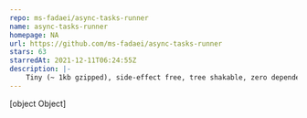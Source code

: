 ```yaml
---
repo: ms-fadaei/async-tasks-runner
name: async-tasks-runner
homepage: NA
url: https://github.com/ms-fadaei/async-tasks-runner
stars: 63
starredAt: 2021-12-11T06:24:55Z
description: |-
    Tiny (~ 1kb gzipped), side-effect free, tree shakable, zero dependencies, and fully typed Tasks Runner. Run your tasks in parallel, serial & pipeline in a more complicated and performant way.
---
```


[object Object]
